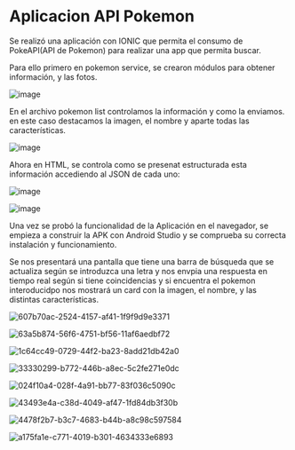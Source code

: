 # Aplicacion API Pokemon
Se realizó una aplicación con IONIC que permita el consumo de PokeAPI(API de Pokemon) para realizar una app que permita buscar.

Para ello primero en pokemon service, se crearon módulos para obtener información, y las fotos.

![image](https://github.com/user-attachments/assets/d87d9899-996c-4969-bdc4-0e02d7889f55)

En el archivo pokemon list controlamos la información y como la enviamos. en este caso destacamos la imagen, el nombre y aparte todas las características.

![image](https://github.com/user-attachments/assets/6a244652-9421-457d-b703-11da666f6186)

Ahora en HTML, se controla como se presenat estructurada esta información accediendo al JSON de cada uno:

![image](https://github.com/user-attachments/assets/33a47432-b47a-443e-996f-30625d8e18c3)

![image](https://github.com/user-attachments/assets/ad197f07-46f6-404d-991b-4cbac2ca4f61)



Una vez se probó la funcionalidad de la Aplicación en el navegador, se empieza a construir la APK con Android Studio y se comprueba su correcta instalación y funcionamiento. 

Se nos presentará una pantalla que tiene una barra de búsqueda que se actualiza según se introduzca una letra y nos envpia una respuesta en tiempo real según si tiene coincidencias y si encuentra el pokemon interoducidpo nos mostrará un card con la imagen, el nombre, y las distintas características.


![607b70ac-2524-4157-af41-1f9f9d9e3371](https://github.com/user-attachments/assets/ed2e76f8-6506-46a7-99d6-b3619efd4583)

![63a5b874-56f6-4751-bf56-11af6aedbf72](https://github.com/user-attachments/assets/0db15cbf-6744-4413-857e-cd028fef4803)

![1c64cc49-0729-44f2-ba23-8add21db42a0](https://github.com/user-attachments/assets/7f70bcdc-9fda-4da4-88c5-2b3f65950f13)

![33330299-b772-446b-a8ec-5c2fe271e0dc](https://github.com/user-attachments/assets/f7288384-73ad-41de-a7be-3bb6cd3d26e8)

![024f10a4-028f-4a91-bb77-83f036c5090c](https://github.com/user-attachments/assets/c4b6a43b-6d84-4e18-a71a-ff14da5829c0)

![43493e4a-c38d-4049-af47-1fd84db3f30b](https://github.com/user-attachments/assets/8f020fc8-fd32-44ff-8982-01d3b6131214)

![4478f2b7-b3c7-4683-b44b-a8c98c597584](https://github.com/user-attachments/assets/cbc06e45-ab43-4b8e-a3d1-dc743fa1f75a)

![a175fa1e-c771-4019-b301-4634333e6893](https://github.com/user-attachments/assets/3cda4273-9684-4419-891c-10312acf0d1f)
